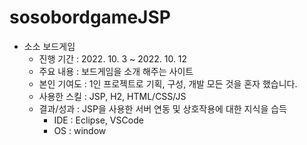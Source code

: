 # sosobordgameJSP

- 소소 보드게임
    - 진행 기간 : 2022. 10. 3 ~ 2022. 10. 12
    - 주요 내용 :  보드게임을 소개 해주는 사이트
    - 본인 기여도 : 1인 프로젝트로 기획, 구성, 개발 모든 것을 혼자 했습니다.
    - 사용한 스킬 : JSP, H2, HTML/CSS/JS
    - 결과/성과 : JSP을 사용한 서버 연동 및 상호작용에 대한 지식을 습득
        - IDE : Eclipse, VSCode
        - OS : window
        
        
